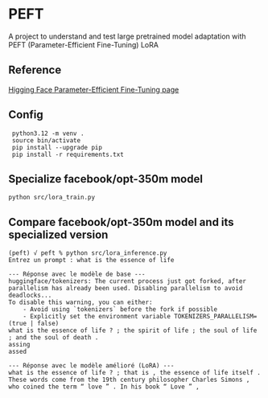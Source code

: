 # PEFT 

A project to understand and test large pretrained model adaptation with 
PEFT (Parameter-Efficient Fine-Tuning) LoRA

## Reference
[Higging Face Parameter-Efficient Fine-Tuning page](https://huggingface.co/docs/peft/main/en/index)

## Config
```
 python3.12 -m venv .
 source bin/activate
 pip install --upgrade pip
 pip install -r requirements.txt
```

##  Specialize facebook/opt-350m model

```
python src/lora_train.py
```

##  Compare facebook/opt-350m model and its specialized version
```
(peft) √ peft % python src/lora_inference.py
Entrez un prompt : what is the essence of life

--- Réponse avec le modèle de base ---
huggingface/tokenizers: The current process just got forked, after parallelism has already been used. Disabling parallelism to avoid deadlocks...
To disable this warning, you can either:
	- Avoid using `tokenizers` before the fork if possible
	- Explicitly set the environment variable TOKENIZERS_PARALLELISM=(true | false)
what is the essence of life ? ; the spirit of life ; the soul of life ; and the soul of death . 
assing 
assed 

--- Réponse avec le modèle amélioré (LoRA) ---
what is the essence of life ? ; that is , the essence of life itself . These words come from the 19th century philosopher Charles Simons , who coined the term “ love ” . In his book “ Love ” ,
````

